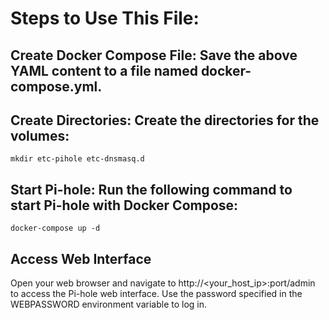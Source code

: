 # Steps to Use This File:
## Create Docker Compose File: Save the above YAML content to a file named docker-compose.yml.
## Create Directories: Create the directories for the volumes:

    mkdir etc-pihole etc-dnsmasq.d
## Start Pi-hole: Run the following command to start Pi-hole with Docker Compose:

    docker-compose up -d
## Access Web Interface
Open your web browser and navigate to http://<your_host_ip>:port/admin to access the Pi-hole web interface. Use the password specified in the WEBPASSWORD environment variable to log in.
